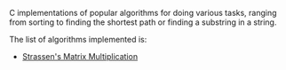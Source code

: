 C implementations of popular algorithms for doing various tasks, ranging from sorting to finding the shortest path or finding a substring in a string.

The list of algorithms implemented is:

* [Strassen's Matrix Multiplication](strassen_mat_mul/strassen_mat_mul.c)
